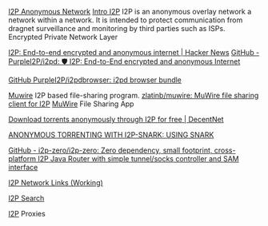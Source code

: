 
[I2P Anonymous Network](https://geti2p.net/en)
[Intro I2P](https://geti2p.net/en/about/intro)
I2P is an anonymous overlay network a network within a network. It is intended to protect communication from dragnet surveillance and monitoring by third parties such as ISPs.
Encrypted Private Network Layer

[I2P: End-to-end encrypted and anonymous internet | Hacker News](https://news.ycombinator.com/item?id=38026736)
[GitHub - PurpleI2P/i2pd: 🛡 I2P: End-to-End encrypted and anonymous Internet](https://github.com/PurpleI2P/i2pd)

[GitHub PurpleI2P/i2pdbrowser: i2pd browser bundle](https://github.com/PurpleI2P/i2pdbrowser)

[Muwire](https://muwire.com/)
I2P based file-sharing program.
[zlatinb/muwire: MuWire file sharing client for I2P](https://github.com/zlatinb/muwire)
[MuWire](https://muwire.com/index-nojs.html)
File Sharing App

[Download torrents anonymously through I2P for free | DecentNet](https://decentnet.github.io/blog/20200329-download-torrents-through-i2p.html)

[ANONYMOUS TORRENTING WITH I2P-SNARK: USING SNARK](https://privacytutorials.wordpress.com/2015/01/05/anonymous-torrenting-with-i2p-snark-using-snark/)

[GitHub - i2p-zero/i2p-zero: Zero dependency, small footprint, cross-platform I2P Java Router with simple tunnel/socks controller and SAM interface](https://github.com/i2p-zero/i2p-zero)

[I2P Network Links (Working)](https://ramble.pw/wiki/i2p_links)

[I2P Search](https://i2psearch.com/)

[I2P](https://f-droid.org/packages/net.i2p.android.router)
Proxies
